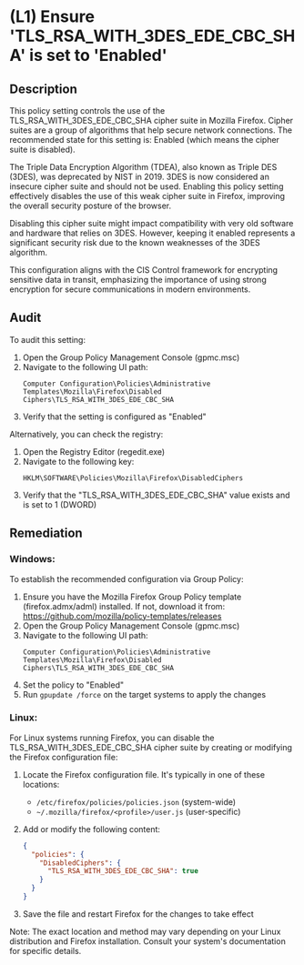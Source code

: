 # (L1) Ensure 'TLS_RSA_WITH_3DES_EDE_CBC_SHA' is set to 'Enabled'

## Description

This policy setting controls the use of the TLS_RSA_WITH_3DES_EDE_CBC_SHA cipher suite in Mozilla Firefox. Cipher suites are a group of algorithms that help secure network connections. The recommended state for this setting is: Enabled (which means the cipher suite is disabled).

The Triple Data Encryption Algorithm (TDEA), also known as Triple DES (3DES), was deprecated by NIST in 2019. 3DES is now considered an insecure cipher suite and should not be used. Enabling this policy setting effectively disables the use of this weak cipher suite in Firefox, improving the overall security posture of the browser.

Disabling this cipher suite might impact compatibility with very old software and hardware that relies on 3DES. However, keeping it enabled represents a significant security risk due to the known weaknesses of the 3DES algorithm.

This configuration aligns with the CIS Control framework for encrypting sensitive data in transit, emphasizing the importance of using strong encryption for secure communications in modern environments.

## Audit

To audit this setting:

1. Open the Group Policy Management Console (gpmc.msc)
2. Navigate to the following UI path:
   ```
   Computer Configuration\Policies\Administrative Templates\Mozilla\Firefox\Disabled Ciphers\TLS_RSA_WITH_3DES_EDE_CBC_SHA
   ```
3. Verify that the setting is configured as "Enabled"

Alternatively, you can check the registry:

1. Open the Registry Editor (regedit.exe)
2. Navigate to the following key:
   ```
   HKLM\SOFTWARE\Policies\Mozilla\Firefox\DisabledCiphers
   ```
3. Verify that the "TLS_RSA_WITH_3DES_EDE_CBC_SHA" value exists and is set to 1 (DWORD)

## Remediation

### Windows:

To establish the recommended configuration via Group Policy:

1. Ensure you have the Mozilla Firefox Group Policy template (firefox.admx/adml) installed. If not, download it from: https://github.com/mozilla/policy-templates/releases
2. Open the Group Policy Management Console (gpmc.msc)
3. Navigate to the following UI path:
   ```
   Computer Configuration\Policies\Administrative Templates\Mozilla\Firefox\Disabled Ciphers\TLS_RSA_WITH_3DES_EDE_CBC_SHA
   ```
4. Set the policy to "Enabled"
5. Run `gpupdate /force` on the target systems to apply the changes

### Linux:

For Linux systems running Firefox, you can disable the TLS_RSA_WITH_3DES_EDE_CBC_SHA cipher suite by creating or modifying the Firefox configuration file:

1. Locate the Firefox configuration file. It's typically in one of these locations:
   - `/etc/firefox/policies/policies.json` (system-wide)
   - `~/.mozilla/firefox/<profile>/user.js` (user-specific)
2. Add or modify the following content:

   ```json
   {
     "policies": {
       "DisabledCiphers": {
         "TLS_RSA_WITH_3DES_EDE_CBC_SHA": true
       }
     }
   }
   ```

3. Save the file and restart Firefox for the changes to take effect

Note: The exact location and method may vary depending on your Linux distribution and Firefox installation. Consult your system's documentation for specific details.